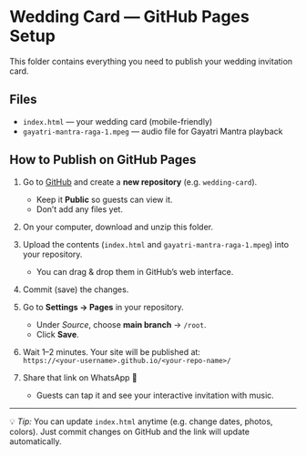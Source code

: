 # Wedding Card — GitHub Pages Setup

This folder contains everything you need to publish your wedding invitation card.

## Files
- `index.html` — your wedding card (mobile-friendly)
- `gayatri-mantra-raga-1.mpeg` — audio file for Gayatri Mantra playback

## How to Publish on GitHub Pages

1. Go to [GitHub](https://github.com) and create a **new repository** (e.g. `wedding-card`).  
   - Keep it **Public** so guests can view it.  
   - Don’t add any files yet.

2. On your computer, download and unzip this folder.  

3. Upload the contents (`index.html` and `gayatri-mantra-raga-1.mpeg`) into your repository.  
   - You can drag & drop them in GitHub’s web interface.  

4. Commit (save) the changes.  

5. Go to **Settings → Pages** in your repository.  
   - Under *Source*, choose **main branch** → `/root`.  
   - Click **Save**.

6. Wait 1–2 minutes. Your site will be published at:  
   `https://<your-username>.github.io/<your-repo-name>/`

7. Share that link on WhatsApp 🎉  
   - Guests can tap it and see your interactive invitation with music.

---
💡 *Tip:* You can update `index.html` anytime (e.g. change dates, photos, colors). Just commit changes on GitHub and the link will update automatically.
